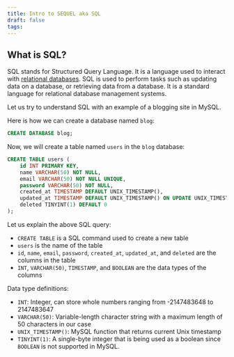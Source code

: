 ```yaml
---
title: Intro to SEQUEL aka SQL
draft: false
tags:
---
```


## What is SQL?

SQL stands for Structured Query Language. It is a language used to interact with [relational databases](https://nikhilsharma.xyz/Databases/Relational_Databases/Intro-to-Relational-Databases). SQL is used to perform tasks such as updating data on a database, or retrieving data from a database. It is a standard language for relational database management systems.

Let us try to understand SQL with an example of a blogging site in MySQL.

Here is how we can create a database named `blog`:

```sql
CREATE DATABASE blog;
```

Now, we will create a table named `users` in the `blog` database:

```sql
CREATE TABLE users (
    id INT PRIMARY KEY,
    name VARCHAR(50) NOT NULL,
    email VARCHAR(50) NOT NULL UNIQUE,
    password VARCHAR(50) NOT NULL,
    created_at TIMESTAMP DEFAULT UNIX_TIMESTAMP(),
    updated_at TIMESTAMP DEFAULT UNIX_TIMESTAMP() ON UPDATE UNIX_TIMESTAMP(),
    deleted TINYINT(1) DEFAULT 0
);
```

Let us explain the above SQL query:
- `CREATE TABLE` is a SQL command used to create a new table
- `users` is the name of the table
- `id`, `name`, `email`, `password`, `created_at`, `updated_at`, and `deleted` are the columns in the table
- `INT`, `VARCHAR(50)`, `TIMESTAMP`, and `BOOLEAN` are the data types of the columns

Data type definitions:
- `INT`: Integer, can store whole numbers ranging from -2147483648 to 2147483647
- `VARCHAR(50)`: Variable-length character string with a maximum length of 50 characters in our case
- `UNIX_TIMESTAMP()`: MySQL function that returns current Unix timestamp
- `TINYINT(1)`: A single-byte integer that is being used as a boolean since `BOOLEAN` is not supported in MySQL.

